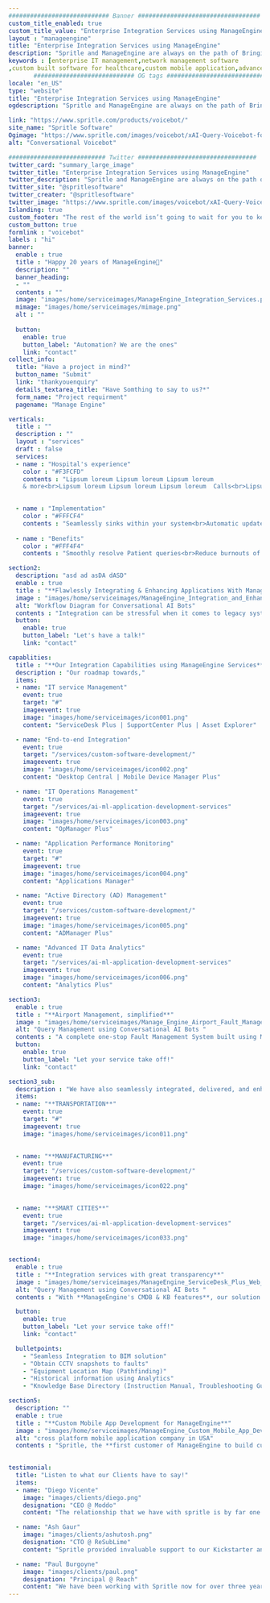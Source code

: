 ```yaml
---
############################ Banner ##################################
custom_title_enabled: true
custom_title_value: "Enterprise Integration Services using ManageEngine"
layout : "manageengine"
title: "Enterprise Integration Services using ManageEngine"
description: "Spritle and ManageEngine are always on the path of Bringing IT Together by Integrating two different systems to create a unified system, migrating data from legacy systems, building custom applications, etc. We build systems that monitor & manage the slightest problem, keeping your process intact and your business on track!"
keywords : [enterprise IT management,network management software
,custom built software for healthcare,custom mobile application,advanced IT data analytics, service management software, enterprise service management, IT operations management]
       ############################ OG tags #################################
locale: "en_US"
type: "website"
title: "Enterprise Integration Services using ManageEngine" 
ogdescription: "Spritle and ManageEngine are always on the path of Bringing IT Together by Integrating two different systems to create a unified system, migrating data from legacy systems, building custom applications, etc. We build systems that monitor & manage the slightest problem, keeping your process intact and your business on track!"   

link: "https://www.spritle.com/products/voicebot/"
site_name: "Spritle Software"
Ogimage: "https://www.spritle.com/images/voicebot/xAI-Query-Voicebot-for-Patients.png.pagespeed.ic._Eo2HDj5Em.webp" 
alt: "Conversational Voicebot" 

########################### Twitter #################################
twitter_card: "summary_large_image"
twitter_title: "Enterprise Integration Services using ManageEngine"  
twitter_description: "Spritle and ManageEngine are always on the path of Bringing IT Together by Integrating two different systems to create a unified system, migrating data from legacy systems, building custom applications, etc. We build systems that monitor & manage the slightest problem, keeping your process intact and your business on track!"
twitter_site: "@spritlesoftware"
twitter_creater: "@spritlesoftware"
twitter_image: "https://www.spritle.com/images/voicebot/xAI-Query-Voicebot-for-Patients.png.pagespeed.ic._Eo2HDj5Em.webp" 
Islanding: true
custom_footer: "The rest of the world isn’t going to wait for you to keep up with the **ever-evolving future** so what’s stopping you?"
custom_button: true
formlink : "voicebot"
labels : "hi"
banner:
  enable : true
  title : "Happy 20 years of ManageEngine🥳"
  description: ""
  banner_heading:
  - ""
  contents : ""
  image: "images/home/serviceimages/ManageEngine_Integration_Services.png"
  mimage: "images/home/serviceimages/mimage.png"
  alt : ""
   
  button:
    enable: true
    button_label: "Automation? We are the ones"
    link: "contact"
collect_info:
  title: "Have a project in mind?"
  button_name: "Submit"
  link: "thankyouenquiry"
  details_textarea_title: "Have Somthing to say to us?*"
  form_name: "Project requirment"
  pagename: "Manage Engine"

verticals:
  title : ""
  description : ""
  layout : "services"
  draft : false
  services:
  - name : "Hospital's experience"
    color : "#F3FCFD"
    contents : "Lipsum loreum Lipsum loreum Lipsum loreum 
    & more<br>Lipsum loreum Lipsum loreum Lipsum loreum  Calls<br>Lipsum loreum Lipsum loreum Lipsum loreum"
    

  - name : "Implementation"
    color : "#FFFCF4"
    contents : "Seamlessly sinks within your system<br>Automatic updates at the backend<br> Real-time humanlike support<br>Easy API Integration"
    
  - name : "Benefits"
    color : "#FFF4F4"
    contents : "Smoothly resolve Patient queries<br>Reduce burnouts of your staffs<br>24/7 healthcare assistance </br>Saves your cost up to 80%"

section2:
  description: "asd ad asDA dASD"
  enable : true
  title : "**Flawlessly Integrating & Enhancing Applications With ManageEngine**"
  image : "images/home/serviceimages/ManageEngine_Integration_and_Enhancement_Services.png"
  alt: "Workflow Diagram for Conversational AI Bots"
  contents : "Integration can be stressful when it comes to legacy systems. We take the burden, You have your data organized."
  button:
    enable: true
    button_label: "Let's have a talk!"
    link: "contact"

capablities:
  title : "**Our Integration Capabilities using ManageEngine Services**"
  description : "Our roadmap towards,"
  items:
  - name: "IT service Management"
    event: true
    target: "#"
    imageevent: true
    image: "images/home/serviceimages/icon001.png"
    content: "ServiceDesk Plus | SupportCenter Plus | Asset Explorer"

  - name: "End-to-end Integration"
    event: true
    target: "/services/custom-software-development/"
    imageevent: true
    image: "images/home/serviceimages/icon002.png"
    content: "Desktop Central | Mobile Device Manager Plus"

  - name: "IT Operations Management"
    event: true
    target: "/services/ai-ml-application-development-services"
    imageevent: true
    image: "images/home/serviceimages/icon003.png"
    content: "OpManager Plus"

  - name: "Application Performance Monitoring"
    event: true
    target: "#"
    imageevent: true
    image: "images/home/serviceimages/icon004.png"
    content: "Applications Manager"

  - name: "Active Directory (AD) Management"
    event: true
    target: "/services/custom-software-development/"
    imageevent: true
    image: "images/home/serviceimages/icon005.png"
    content: "ADManager Plus"

  - name: "Advanced IT Data Analytics"
    event: true
    target: "/services/ai-ml-application-development-services"
    imageevent: true
    image: "images/home/serviceimages/icon006.png"
    content: "Analytics Plus"

section3:
  enable : true
  title : "**Airport Management, simplified**"
  image : "images/home/serviceimages/Manage_Engine_Airport_Fault_Management_System.png"
  alt: "Query Management using Conversational AI Bots "
  contents : "A complete one-stop Fault Management System built using ManageEngine to handle all faults raised as tickets starting from the Terminals to the Runway, for one of the world's major airports."
  button:
    enable: true
    button_label: "Let your service take off!"
    link: "contact"

section3_sub:
  description : "We have also seamlessly integrated, delivered, and enhanced the custom-built Fault Management System for the below verticals"
  items:
  - name: "**TRANSPORTATION**"
    event: true
    target: "#"
    imageevent: true
    image: "images/home/serviceimages/icon011.png"
   

  - name: "**MANUFACTURING**"
    event: true
    target: "/services/custom-software-development/"
    imageevent: true
    image: "images/home/serviceimages/icon022.png"
 

  - name: "**SMART CITIES**"
    event: true
    target: "/services/ai-ml-application-development-services"
    imageevent: true
    image: "images/home/serviceimages/icon033.png"


section4:
  enable : true
  title : "**Integration services with great transparency**"
  image : "images/home/serviceimages/ManageEngine_ServiceDesk_Plus_Web_App_Development.png"
  alt: "Query Management using Conversational AI Bots "
  contents : "With **ManageEngine's CMDB & KB features**, our solution roadmap calls for the **On-ground Technicians** to have access to all information to help in troubleshooting & fixing the problem, and also give a hand to achieve their SLAs."

  button:
    enable: true
    button_label: "Let your service take off!"
    link: "contact"

  bulletpoints:
    - "Seamless Integration to BIM solution"
    - "Obtain CCTV snapshots to faults"
    - "Equipment Location Map (Pathfinding)"
    - "Historical information using Analytics"
    - "Knowledge Base Directory (Instruction Manual, Troubleshooting Guides, etc)"

section5:
  description: ""
  enable : true
  title : "**Custom Mobile App Development for ManageEngine**"
  image : "images/home/serviceimages/ManageEngine_Custom_Mobile_App_Development_Services.png"
  alt: "cross platform mobile application company in USA"
  contents : "Spritle, the **first customer of ManageEngine to build custom mobile application**, specifically designed for on-the-ground Technicians to have access to data, monitor & perform actions from where they are!"
 

testimonial:
  title: "Listen to what our Clients have to say!"
  items:
  - name: "Diego Vicente"
    image: "images/clients/diego.png"
    designation: "CEO @ Moddo"
    content: "The relationship that we have with spritle is by far one of the biggest assets our firm is glad to have. Their devotion and dedication to their clients is something truly admirable…"

  - name: "Ash Gaur"
    image: "images/clients/ashutosh.png"
    designation: "CTO @ ReSubLime"
    content: "Spritle provided invaluable support to our Kickstarter and they prioritized every detail, ensuring that we were given the best possible management and treatment…"

  - name: "Paul Burgoyne"
    image: "images/clients/paul.png"
    designation: "Principal @ Reach"
    content: "We have been working with Spritle now for over three years and what a run it has been. I wish to thank you for all your talent, creativity and energy. I am grateful to be a partner…"
---
```

